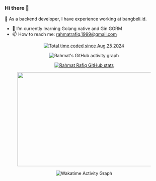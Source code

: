 ### Hi there 👋

<!--
**RahmatRafiq/RahmatRafiq** is a ✨ _special_ ✨ repository because its `README.md` (this file) appears on your GitHub profile.

Here are some ideas to get you started:

- 🔭 I’m currently working on bangbeli.id
- 🌱 I’m currently learning golang native
- 👯 I’m looking to collaborate on ...
- 🤔 I’m looking for help with ...
- 💬 Ask me about ...
- 📫 How to reach me: ...
- 😄 Pronouns: ...
- ⚡ Fun fact: ...
-->

🔭 As a backend developer, I have experience working at bangbeli.id.
- 🌱 I’m currently learning Golang native and Gin GORM
- 📫 How to reach me: rahmatrafiq.1999@gmail.com

<div align="center">
  
<a href="https://wakatime.com/@d053aa95-489d-46ed-889c-dc65a7b8a2df"><img src="https://wakatime.com/badge/user/d053aa95-489d-46ed-889c-dc65a7b8a2df.svg" alt="Total time coded since Aug 25 2024" /></a>
  
![Rahmat's GitHub activity graph](https://github-profile-summary-cards.vercel.app/api/cards/most-commit-language?username=RahmatRafiq&theme=tokyonight&show_icons=true&cache_seconds=1800)
  
[![Rahmat Rafiq GitHub stats](https://github-readme-stats.vercel.app/api?username=RahmatRafiq&theme=tokyonight&show_icons=true&cache_seconds=1800)](https://github.com/RahmatRafiq)

<figure>
  <img src="https://wakatime.com/share/@RahmatRafiq/7c07f5b3-34f3-499b-88d7-e4dce3f01688.svg" width="600" height="300">
</figure>

<figure>
  <img src="https://wakatime.com/share/@d053aa95-489d-46ed-889c-dc65a7b8a2df/1a32ecb3-fd56-41dd-a4b4-dd5b54bf9b30.svg" alt="Wakatime Activity Graph" >
</figure>

</div>
